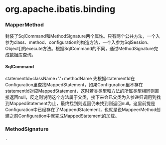 # org.apache.ibatis.binding

### MapperMethod
封装了SqlCommand和MethodSignature两个属性。只有两个公共方法，一个入参为class、method、configuration的构造方法，一个入参为SqlSession、Object[]的execute方法。根据SqlCommand的不同，通过MethodSignature完成数据库查询。
#### SqlCommand
statementId=className+'.'+methodName
先根据statementId在Configuration里查找MappedStatement，如果Configuration里不存在statementId对应MappedStatement，这时若类类型和方法的所属类型相同则直接返回null，反之则说明这个方法属于父类，接下来会已父类为入参递归调用到找到MappedStatement为止，最终找到则返回仍未找到则返回null。这里前提是Configuration中已经存在了MappendStatement，也就是说MappeerMethod创建之前Configuration中就完成MappedStatement的加载。
### MethodSignature
    ·
